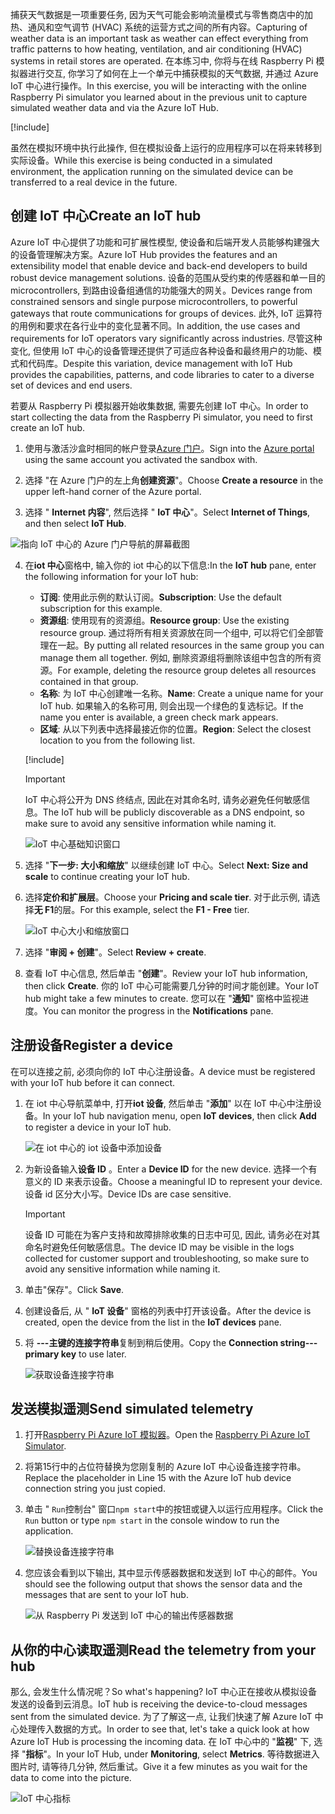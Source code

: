 <span data-ttu-id="41954-101">捕获天气数据是一项重要任务, 因为天气可能会影响流量模式与零售商店中的加热、通风和空气调节 (HVAC) 系统的运营方式之间的所有内容。</span><span class="sxs-lookup"><span data-stu-id="41954-101">Capturing of weather data is an important task as weather can effect everything from traffic patterns to how heating, ventilation, and air conditioning (HVAC) systems in retail stores are operated.</span></span> <span data-ttu-id="41954-102">在本练习中, 你将与在线 Raspberry Pi 模拟器进行交互, 你学习了如何在上一个单元中捕获模拟的天气数据, 并通过 Azure IoT 中心进行操作。</span><span class="sxs-lookup"><span data-stu-id="41954-102">In this exercise, you will be interacting with the online Raspberry Pi simulator you learned about in the previous unit to capture simulated weather data and via the Azure IoT Hub.</span></span>

[!include[](../../../includes/azure-sandbox-activate.md)]

<span data-ttu-id="41954-103">虽然在模拟环境中执行此操作, 但在模拟设备上运行的应用程序可以在将来转移到实际设备。</span><span class="sxs-lookup"><span data-stu-id="41954-103">While this exercise is being conducted in a simulated environment, the application running on the simulated device can be transferred to a real device in the future.</span></span>

## <a name="create-an-iot-hub"></a><span data-ttu-id="41954-104">创建 IoT 中心</span><span class="sxs-lookup"><span data-stu-id="41954-104">Create an IoT hub</span></span>
<span data-ttu-id="41954-105">Azure IoT 中心提供了功能和可扩展性模型, 使设备和后端开发人员能够构建强大的设备管理解决方案。</span><span class="sxs-lookup"><span data-stu-id="41954-105">Azure IoT Hub provides the features and an extensibility model that enable device and back-end developers to build robust device management solutions.</span></span> <span data-ttu-id="41954-106">设备的范围从受约束的传感器和单一目的 microcontrollers, 到路由设备组通信的功能强大的网关。</span><span class="sxs-lookup"><span data-stu-id="41954-106">Devices range from constrained sensors and single purpose microcontrollers, to powerful gateways that route communications for groups of devices.</span></span> <span data-ttu-id="41954-107">此外, IoT 运算符的用例和要求在各行业中的变化显著不同。</span><span class="sxs-lookup"><span data-stu-id="41954-107">In addition, the use cases and requirements for IoT operators vary significantly across industries.</span></span> <span data-ttu-id="41954-108">尽管这种变化, 但使用 IoT 中心的设备管理还提供了可适应各种设备和最终用户的功能、模式和代码库。</span><span class="sxs-lookup"><span data-stu-id="41954-108">Despite this variation, device management with IoT Hub provides the capabilities, patterns, and code libraries to cater to a diverse set of devices and end users.</span></span>

<span data-ttu-id="41954-109">若要从 Raspberry Pi 模拟器开始收集数据, 需要先创建 IoT 中心。</span><span class="sxs-lookup"><span data-stu-id="41954-109">In order to start collecting the data from the Raspberry Pi simulator, you need to first create an IoT hub.</span></span>

1. <span data-ttu-id="41954-110">使用与激活沙盒时相同的帐户登录[Azure 门户](https://portal.azure.com/learn.docs.microsoft.com?azure-portal=true)。</span><span class="sxs-lookup"><span data-stu-id="41954-110">Sign into the [Azure portal](https://portal.azure.com/learn.docs.microsoft.com?azure-portal=true) using the same account you activated the sandbox with.</span></span>

2. <span data-ttu-id="41954-111">选择 "在 Azure 门户的左上角**创建资源**"。</span><span class="sxs-lookup"><span data-stu-id="41954-111">Choose **Create a resource** in the upper left-hand corner of the Azure portal.</span></span>

3. <span data-ttu-id="41954-112">选择 " **Internet 内容**", 然后选择 " **IoT 中心**"。</span><span class="sxs-lookup"><span data-stu-id="41954-112">Select **Internet of Things**, and then select **IoT Hub**.</span></span>

![指向 IoT 中心的 Azure 门户导航的屏幕截图](../media/fa40d1bc51bc4490f657e3c1a8371b5b.png)

4. <span data-ttu-id="41954-114">在**iot 中心**窗格中, 输入你的 iot 中心的以下信息:</span><span class="sxs-lookup"><span data-stu-id="41954-114">In the **IoT hub** pane, enter the following information for your IoT hub:</span></span>

   - <span data-ttu-id="41954-115">**订阅**: 使用此示例的默认订阅。</span><span class="sxs-lookup"><span data-stu-id="41954-115">**Subscription**: Use the default subscription for this example.</span></span>
   - <span data-ttu-id="41954-116">**资源组**: 使用现有的资源组。</span><span class="sxs-lookup"><span data-stu-id="41954-116">**Resource group**: Use the existing resource group.</span></span> <span data-ttu-id="41954-117">通过将所有相关资源放在同一个组中, 可以将它们全部管理在一起。</span><span class="sxs-lookup"><span data-stu-id="41954-117">By putting all related resources in the same group you can manage them all together.</span></span> <span data-ttu-id="41954-118">例如, 删除资源组将删除该组中包含的所有资源。</span><span class="sxs-lookup"><span data-stu-id="41954-118">For example, deleting the resource group deletes all resources contained in that group.</span></span>
   - <span data-ttu-id="41954-119">**名称**: 为 IoT 中心创建唯一名称。</span><span class="sxs-lookup"><span data-stu-id="41954-119">**Name**: Create a unique name for your IoT hub.</span></span> <span data-ttu-id="41954-120">如果输入的名称可用, 则会出现一个绿色的复选标记。</span><span class="sxs-lookup"><span data-stu-id="41954-120">If the name you enter is available, a green check mark appears.</span></span>
   - <span data-ttu-id="41954-121">**区域**: 从以下列表中选择最接近你的位置。</span><span class="sxs-lookup"><span data-stu-id="41954-121">**Region**: Select the closest location to you from the following list.</span></span>

    [!include[](../../../includes/azure-sandbox-regions-first-mention-note.md)]

    > [!IMPORTANT]
    > <span data-ttu-id="41954-122">IoT 中心将公开为 DNS 终结点, 因此在对其命名时, 请务必避免任何敏感信息。</span><span class="sxs-lookup"><span data-stu-id="41954-122">The IoT hub will be publicly discoverable as a DNS endpoint, so make sure to avoid any sensitive information while naming it.</span></span>

    ![IoT 中心基础知识窗口](./../media/dbb7319388673b8ee0e0b407536156c0.png)

1. <span data-ttu-id="41954-124">选择 "**下一步: 大小和缩放**" 以继续创建 IoT 中心。</span><span class="sxs-lookup"><span data-stu-id="41954-124">Select **Next: Size and scale** to continue creating your IoT hub.</span></span>
2. <span data-ttu-id="41954-125">选择**定价和扩展层**。</span><span class="sxs-lookup"><span data-stu-id="41954-125">Choose your **Pricing and scale tier**.</span></span> <span data-ttu-id="41954-126">对于此示例, 请选择**无 F1**的层。</span><span class="sxs-lookup"><span data-stu-id="41954-126">For this example, select the **F1 - Free** tier.</span></span>

    ![IoT 中心大小和缩放窗口](../media/b506eb3293fa4aa9d4785ad498fc476c.png)

3. <span data-ttu-id="41954-128">选择 "**审阅 + 创建**"。</span><span class="sxs-lookup"><span data-stu-id="41954-128">Select **Review + create**.</span></span>

4. <span data-ttu-id="41954-129">查看 IoT 中心信息, 然后单击 "**创建**"。</span><span class="sxs-lookup"><span data-stu-id="41954-129">Review your IoT hub information, then click **Create**.</span></span> <span data-ttu-id="41954-130">你的 IoT 中心可能需要几分钟的时间才能创建。</span><span class="sxs-lookup"><span data-stu-id="41954-130">Your IoT hub might take a few minutes to create.</span></span> <span data-ttu-id="41954-131">您可以在 "**通知**" 窗格中监视进度。</span><span class="sxs-lookup"><span data-stu-id="41954-131">You can monitor the progress in the **Notifications** pane.</span></span>

<!--STOPPED HERE-->
<!--
Now that you have created an IoT hub, it's time to locate the important information that you use to connect devices and applications to your IoT hub. In your IoT hub navigation menu, open **Shared access policies**. Select the **iothubowner** policy, and then copy the **Connection string---primary key** of your IoT hub. For more information, see [Control access to IoT Hub](https://docs.microsoft.com/azure/iot-hub/iot-hub-devguide-security).

> [!NOTE]
> You do not need this iothubowner connection string for this set-up exercise. However, you may need it for some of the tutorials or different IoT scenarios after you complete this set-up.

![Get your IoT hub connection string](../media/a4b41e6ea46ccbef653c411a9829610c.png)
-->

## <a name="register-a-device"></a><span data-ttu-id="41954-132">注册设备</span><span class="sxs-lookup"><span data-stu-id="41954-132">Register a device</span></span>
<span data-ttu-id="41954-133">在可以连接之前, 必须向你的 IoT 中心注册设备。</span><span class="sxs-lookup"><span data-stu-id="41954-133">A device must be registered with your IoT hub before it can connect.</span></span>

1. <span data-ttu-id="41954-134">在 iot 中心导航菜单中, 打开**iot 设备**, 然后单击 "**添加**" 以在 IoT 中心中注册设备。</span><span class="sxs-lookup"><span data-stu-id="41954-134">In your IoT hub navigation menu, open **IoT devices**, then click **Add** to register a device in your IoT hub.</span></span>

   ![在 iot 中心的 iot 设备中添加设备](../media/ee5f177abcf06b86dd007fce3b8448ad.png)

2. <span data-ttu-id="41954-136">为新设备输入**设备 ID** 。</span><span class="sxs-lookup"><span data-stu-id="41954-136">Enter a **Device ID** for the new device.</span></span> <span data-ttu-id="41954-137">选择一个有意义的 ID 来表示设备。</span><span class="sxs-lookup"><span data-stu-id="41954-137">Choose a meaningful ID to represent your device.</span></span> <span data-ttu-id="41954-138">设备 id 区分大小写。</span><span class="sxs-lookup"><span data-stu-id="41954-138">Device IDs are case sensitive.</span></span>

    > [!IMPORTANT]
    > <span data-ttu-id="41954-139">设备 ID 可能在为客户支持和故障排除收集的日志中可见, 因此, 请务必在对其命名时避免任何敏感信息。</span><span class="sxs-lookup"><span data-stu-id="41954-139">The device ID may be visible in the logs collected for customer support and troubleshooting, so make sure to avoid any sensitive information while naming it.</span></span>

3. <span data-ttu-id="41954-140">单击"保存"。</span><span class="sxs-lookup"><span data-stu-id="41954-140">Click **Save**.</span></span>
4. <span data-ttu-id="41954-141">创建设备后, 从 " **IoT 设备**" 窗格的列表中打开该设备。</span><span class="sxs-lookup"><span data-stu-id="41954-141">After the device is created, open the device from the list in the **IoT devices** pane.</span></span>
5. <span data-ttu-id="41954-142">将 **---主键的连接字符串**复制到稍后使用。</span><span class="sxs-lookup"><span data-stu-id="41954-142">Copy the **Connection string---primary key** to use later.</span></span>

   ![获取设备连接字符串](../media/fba4413dcb652be92a6ab0f6bb638561.png)

## <a name="send-simulated-telemetry"></a><span data-ttu-id="41954-144">发送模拟遥测</span><span class="sxs-lookup"><span data-stu-id="41954-144">Send simulated telemetry</span></span>

1. <span data-ttu-id="41954-145">打开[Raspberry Pi Azure IoT 模拟器](https://azure-samples.github.io/raspberry-pi-web-simulator?azure-portal=true)。</span><span class="sxs-lookup"><span data-stu-id="41954-145">Open the [Raspberry Pi Azure IoT Simulator](https://azure-samples.github.io/raspberry-pi-web-simulator?azure-portal=true).</span></span>
1. <span data-ttu-id="41954-146">将第15行中的占位符替换为您刚复制的 Azure IoT 中心设备连接字符串。</span><span class="sxs-lookup"><span data-stu-id="41954-146">Replace the placeholder in Line 15 with the Azure IoT hub device connection string you just copied.</span></span>
1. <span data-ttu-id="41954-147">单击 " `Run`控制台" 窗口`npm start`中的按钮或键入以运行应用程序。</span><span class="sxs-lookup"><span data-stu-id="41954-147">Click the `Run` button or type `npm start` in the console window to run the application.</span></span>

    ![替换设备连接字符串](../media/Line15.png)

1. <span data-ttu-id="41954-149">您应该会看到以下输出, 其中显示传感器数据和发送到 IoT 中心的邮件。</span><span class="sxs-lookup"><span data-stu-id="41954-149">You should see the following output that shows the sensor data and the messages that are sent to your IoT hub.</span></span>

    ![从 Raspberry Pi 发送到 IoT 中心的输出传感器数据](../media/96b28d30e317b04347abb0d613738117.png)

## <a name="read-the-telemetry-from-your-hub"></a><span data-ttu-id="41954-151">从你的中心读取遥测</span><span class="sxs-lookup"><span data-stu-id="41954-151">Read the telemetry from your hub</span></span>
<span data-ttu-id="41954-152">那么, 会发生什么情况呢？</span><span class="sxs-lookup"><span data-stu-id="41954-152">So what's happening?</span></span> <span data-ttu-id="41954-153">IoT 中心正在接收从模拟设备发送的设备到云消息。</span><span class="sxs-lookup"><span data-stu-id="41954-153">IoT hub is receiving the device-to-cloud messages sent from the simulated device.</span></span> <span data-ttu-id="41954-154">为了了解这一点, 让我们快速了解 Azure IoT 中心处理传入数据的方式。</span><span class="sxs-lookup"><span data-stu-id="41954-154">In order to see that, let's take a quick look at how Azure IoT Hub is processing the incoming data.</span></span> <span data-ttu-id="41954-155">在 IoT 中心中的 "**监视**" 下, 选择 "**指标**"。</span><span class="sxs-lookup"><span data-stu-id="41954-155">In your IoT Hub, under **Monitoring**, select **Metrics**.</span></span> <span data-ttu-id="41954-156">等待数据进入图片时, 请等待几分钟, 然后重试。</span><span class="sxs-lookup"><span data-stu-id="41954-156">Give it a few minutes as you wait for the data to come into the picture.</span></span>

![IoT 中心指标](../media/HubMetrics.png)


<!--Reference links
https://docs.microsoft.com/azure/iot-hub/iot-hub-raspberry-pi-web-simulator-get-started-->
